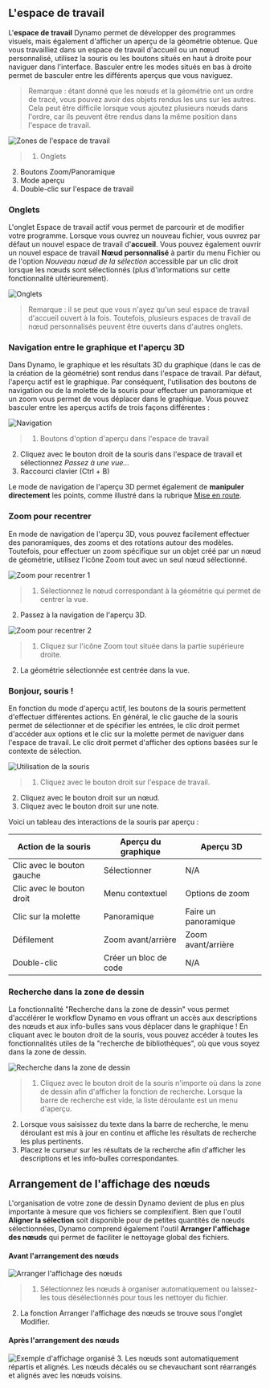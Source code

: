

## L'espace de travail

L'**espace de travail** Dynamo permet de développer des programmes visuels, mais également d'afficher un aperçu de la géométrie obtenue. Que vous travailliez dans un espace de travail d'accueil ou un nœud personnalisé, utilisez la souris ou les boutons situés en haut à droite pour naviguer dans l'interface. Basculer entre les modes situés en bas à droite permet de basculer entre les différents aperçus que vous naviguez.

> Remarque : étant donné que les nœuds et la géométrie ont un ordre de tracé, vous pouvez avoir des objets rendus les uns sur les autres. Cela peut être difficile lorsque vous ajoutez plusieurs nœuds dans l'ordre, car ils peuvent être rendus dans la même position dans l'espace de travail.

![Zones de l'espace de travail](images/2-3/01-WorkspaceRegions.png)

> 1. Onglets
2. Boutons Zoom/Panoramique
3. Mode aperçu
4. Double-clic sur l'espace de travail

### Onglets

L'onglet Espace de travail actif vous permet de parcourir et de modifier votre programme. Lorsque vous ouvrez un nouveau fichier, vous ouvrez par défaut un nouvel espace de travail d'**accueil**. Vous pouvez également ouvrir un nouvel espace de travail **Nœud personnalisé** à partir du menu Fichier ou de l'option *Nouveau nœud de la sélection* accessible par un clic droit lorsque les nœuds sont sélectionnés (plus d'informations sur cette fonctionnalité ultérieurement).

![Onglets](images/2-3/02-Tabs.png)

> Remarque : il se peut que vous n'ayez qu'un seul espace de travail d'accueil ouvert à la fois. Toutefois, plusieurs espaces de travail de nœud personnalisés peuvent être ouverts dans d'autres onglets.

### Navigation entre le graphique et l'aperçu 3D

Dans Dynamo, le graphique et les résultats 3D du graphique (dans le cas de la création de la géométrie) sont rendus dans l'espace de travail. Par défaut, l'aperçu actif est le graphique. Par conséquent, l'utilisation des boutons de navigation ou de la molette de la souris pour effectuer un panoramique et un zoom vous permet de vous déplacer dans le graphique. Vous pouvez basculer entre les aperçus actifs de trois façons différentes :

![Navigation](images/2-3/03-PreviewNavigations.png)

> 1. Boutons d'option d'aperçu dans l'espace de travail
2. Cliquez avec le bouton droit de la souris dans l'espace de travail et sélectionnez *Passez à une vue...*
3. Raccourci clavier (Ctrl + B)

Le mode de navigation de l'aperçu 3D permet également de **manipuler directement** les points, comme illustré dans la rubrique [Mise en route](http://primer.dynamobim.org/02_Hello-Dynamo/2-6_the_quick_start_guide.html).

### Zoom pour recentrer

En mode de navigation de l'aperçu 3D, vous pouvez facilement effectuer des panoramiques, des zooms et des rotations autour des modèles. Toutefois, pour effectuer un zoom spécifique sur un objet créé par un nœud de géométrie, utilisez l'icône Zoom tout avec un seul nœud sélectionné.

![Zoom pour recentrer 1](images/2-3/03-ZoomToRecenter_1.png)

> 1. Sélectionnez le nœud correspondant à la géométrie qui permet de centrer la vue.
2. Passez à la navigation de l'aperçu 3D.

![Zoom pour recentrer 2](images/2-3/03-ZoomToRecenter_2.png)

> 1. Cliquez sur l'icône Zoom tout située dans la partie supérieure droite.
2. La géométrie sélectionnée est centrée dans la vue.

### Bonjour, souris !

En fonction du mode d'aperçu actif, les boutons de la souris permettent d'effectuer différentes actions. En général, le clic gauche de la souris permet de sélectionner et de spécifier les entrées, le clic droit permet d'accéder aux options et le clic sur la molette permet de naviguer dans l'espace de travail. Le clic droit permet d'afficher des options basées sur le contexte de sélection.

![Utilisation de la souris](images/2-3/04-HelloMouse.png)

> 1. Cliquez avec le bouton droit sur l'espace de travail.
2. Cliquez avec le bouton droit sur un nœud.
3. Cliquez avec le bouton droit sur une note.

Voici un tableau des interactions de la souris par aperçu :

|**Action de la souris**|**Aperçu du graphique**|**Aperçu 3D**|
| -- | -- | -- |
|Clic avec le bouton gauche|Sélectionner|N/A|
|Clic avec le bouton droit|Menu contextuel|Options de zoom|
|Clic sur la molette|Panoramique|Faire un panoramique|
|Défilement|Zoom avant/arrière|Zoom avant/arrière|
|Double-clic|Créer un bloc de code|N/A|

### Recherche dans la zone de dessin

La fonctionnalité "Recherche dans la zone de dessin" vous permet d'accélérer le workflow Dynamo en vous offrant un accès aux descriptions des nœuds et aux info-bulles sans vous déplacer dans le graphique ! En cliquant avec le bouton droit de la souris, vous pouvez accéder à toutes les fonctionnalités utiles de la "recherche de bibliothèques", où que vous soyez dans la zone de dessin.

![Recherche dans la zone de dessin](images/2-3/05-InCanvasSearch.jpg)

> 1. Cliquez avec le bouton droit de la souris n'importe où dans la zone de dessin afin d'afficher la fonction de recherche. Lorsque la barre de recherche est vide, la liste déroulante est un menu d'aperçu.
2. Lorsque vous saisissez du texte dans la barre de recherche, le menu déroulant est mis à jour en continu et affiche les résultats de recherche les plus pertinents.
3. Placez le curseur sur les résultats de la recherche afin d'afficher les descriptions et les info-bulles correspondantes.

## Arrangement de l'affichage des nœuds

L'organisation de votre zone de dessin Dynamo devient de plus en plus importante à mesure que vos fichiers se complexifient. Bien que l'outil **Aligner la sélection** soit disponible pour de petites quantités de nœuds sélectionnées, Dynamo comprend également l'outil **Arranger l'affichage des nœuds** qui permet de faciliter le nettoyage global des fichiers.

#### Avant l'arrangement des nœuds

![Arranger l'affichage des nœuds](images/2-3/06-CleanupNodeLayout.png)

> 1. Sélectionnez les nœuds à organiser automatiquement ou laissez-les tous désélectionnés pour tous les nettoyer du fichier.
2. La fonction Arranger l'affichage des nœuds se trouve sous l'onglet Modifier.
#### Après l'arrangement des nœuds

![Exemple d'affichage organisé](images/2-3/07-CleanupNodeLayout.png)
3. Les nœuds sont automatiquement répartis et alignés. Les nœuds décalés ou se chevauchant sont réarrangés et alignés avec les nœuds voisins.

